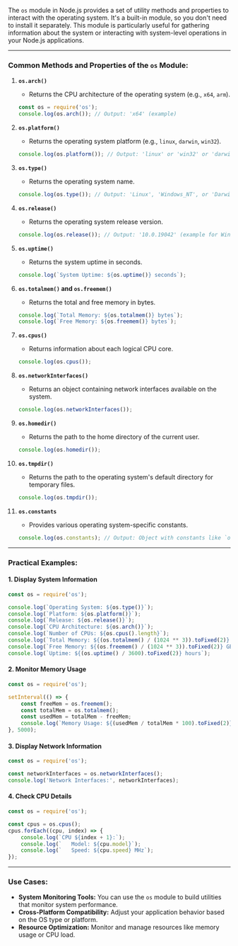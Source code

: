 

The `os` module in Node.js provides a set of utility methods and properties to interact with the operating system. It's a built-in module, so you don't need to install it separately. This module is particularly useful for gathering information about the system or interacting with system-level operations in your Node.js applications.

---

### Common Methods and Properties of the `os` Module:

1. **`os.arch()`**
   - Returns the CPU architecture of the operating system (e.g., `x64`, `arm`).
   ```javascript
   const os = require('os');
   console.log(os.arch()); // Output: 'x64' (example)
   ```

2. **`os.platform()`**
   - Returns the operating system platform (e.g., `linux`, `darwin`, `win32`).
   ```javascript
   console.log(os.platform()); // Output: 'linux' or 'win32' or 'darwin'
   ```

3. **`os.type()`**
   - Returns the operating system name.
   ```javascript
   console.log(os.type()); // Output: 'Linux', 'Windows_NT', or 'Darwin'
   ```

4. **`os.release()`**
   - Returns the operating system release version.
   ```javascript
   console.log(os.release()); // Output: '10.0.19042' (example for Windows 10)
   ```

5. **`os.uptime()`**
   - Returns the system uptime in seconds.
   ```javascript
   console.log(`System Uptime: ${os.uptime()} seconds`);
   ```

6. **`os.totalmem()` and `os.freemem()`**
   - Returns the total and free memory in bytes.
   ```javascript
   console.log(`Total Memory: ${os.totalmem()} bytes`);
   console.log(`Free Memory: ${os.freemem()} bytes`);
   ```

7. **`os.cpus()`**
   - Returns information about each logical CPU core.
   ```javascript
   console.log(os.cpus());
   ```

8. **`os.networkInterfaces()`**
   - Returns an object containing network interfaces available on the system.
   ```javascript
   console.log(os.networkInterfaces());
   ```

9. **`os.homedir()`**
   - Returns the path to the home directory of the current user.
   ```javascript
   console.log(os.homedir());
   ```

10. **`os.tmpdir()`**
    - Returns the path to the operating system's default directory for temporary files.
    ```javascript
    console.log(os.tmpdir());
    ```

11. **`os.constants`**
    - Provides various operating system-specific constants.
    ```javascript
    console.log(os.constants); // Output: Object with constants like `os.constants.signals`
    ```

---

### Practical Examples:

#### 1. Display System Information
```javascript
const os = require('os');

console.log(`Operating System: ${os.type()}`);
console.log(`Platform: ${os.platform()}`);
console.log(`Release: ${os.release()}`);
console.log(`CPU Architecture: ${os.arch()}`);
console.log(`Number of CPUs: ${os.cpus().length}`);
console.log(`Total Memory: ${(os.totalmem() / (1024 ** 3)).toFixed(2)} GB`);
console.log(`Free Memory: ${(os.freemem() / (1024 ** 3)).toFixed(2)} GB`);
console.log(`Uptime: ${(os.uptime() / 3600).toFixed(2)} hours`);
```

#### 2. Monitor Memory Usage
```javascript
const os = require('os');

setInterval(() => {
    const freeMem = os.freemem();
    const totalMem = os.totalmem();
    const usedMem = totalMem - freeMem;
    console.log(`Memory Usage: ${(usedMem / totalMem * 100).toFixed(2)}%`);
}, 5000);
```

#### 3. Display Network Information
```javascript
const os = require('os');

const networkInterfaces = os.networkInterfaces();
console.log('Network Interfaces:', networkInterfaces);
```

#### 4. Check CPU Details
```javascript
const os = require('os');

const cpus = os.cpus();
cpus.forEach((cpu, index) => {
    console.log(`CPU ${index + 1}:`);
    console.log(`   Model: ${cpu.model}`);
    console.log(`   Speed: ${cpu.speed} MHz`);
});
```

---

### Use Cases:
- **System Monitoring Tools:** You can use the `os` module to build utilities that monitor system performance.
- **Cross-Platform Compatibility:** Adjust your application behavior based on the OS type or platform.
- **Resource Optimization:** Monitor and manage resources like memory usage or CPU load.
